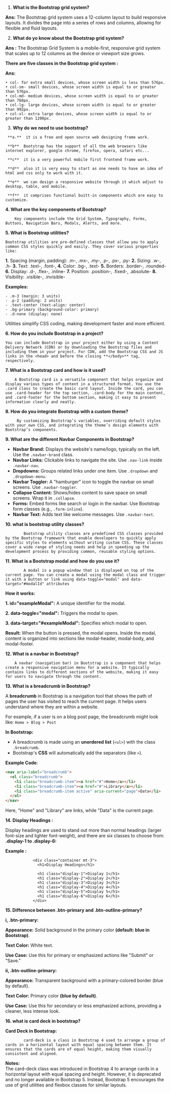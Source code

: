 1.  **What is the Bootstrap grid system?**

**Ans:**     The Bootstrap grid system uses a 12-column layout to build responsive layouts. It divides the page into a series of rows and columns, allowing for flexible and fluid layouts.

2.   **What do yo know about the Bootstrap grid system?**

**Ans :**  The Bootstrap Grid System is a mobile-first, responsive grid system that scales up to 12 columns as the device or viewport size grows.

**There are five classes in the Bootstrap grid system :**

**Ans:**

    • col- for extra small devices, whose screen width is less than 576px.
    • col-sm- small devices, whose screen width is equal to or greater than 576px.
    • col-md- medium devices, whose screen width is equal to or greater than 768px.
    • col-lg- large devices, whose screen width is equal to or greater than 992px.
    • col-xl- extra large devices, whose screen width is equal to or greater than 1200px.


3.    **Why do we need to use bootstrap?**
    
     **a.**  it is a free and open source web designing frame work.
     
     **b**  Bootstrap has the support of all the web browsers like internet explorer, google chrome, firefox, opera, safari etc...
     
     **c**  it is a very powerful mobile first frontend frame work.
     
     **d**  also it is very easy to start as one needs to have an idea of html and css only to work with it.
     
     **e**  we can design a responsive website through it which adjust to desktop, table, and mobile.
     
     **f**  it comprises functional buitt-in components which are easy to customize.      


**4. What are the key components of Bootstrap?**

        Key components include the Grid System, Typography, Forms, Buttons, Navigation Bars, Modals, Alerts, and more.

     
**5. What is Bootstrap utilities?**

    Bootstrap utilities are pre-defined classes that allow you to apply common CSS styles quickly and easily. They cover various properties like:

   **1.** Spacing (margin, padding): .m-, .mx-, .my-, .p-, .px-, .py-
   **2.** Sizing: .w-, .h-
   **3.** Text: .text-, .font-,
   **4.** Color: .bg-, .text-
   **5.** Borders: .border-, .rounded-
   **6.** Display: .d-, .flex-, .inline-
   **7.** Position: .position-, .fixed-, .absolute-
   **8.** Visibility: .visible-, .invisible-

  **Examples:**

    - .m-3 (margin: 3 units)
    - .p-2 (padding: 2 units)
    - .text-center (text-align: center)
    - .bg-primary (background-color: primary)
    - .d-none (display: none)

Utilities simplify CSS coding, making development faster and more efficient.  


**6. How do you include Bootstrap in a project?**

    You can include Bootstrap in your project either by using a Content Delivery Network (CDN) or by downloading the Bootstrap files and including them in your project. For CDN, add the Bootstrap CSS and JS links in the <head> and before the closing **</body>** tag, respectively.


 **7. What is a Bootstrap card and how is it used?**
        
        A Bootstrap card is a versatile component that helps organize and display various types of content in a structured format. You use the .card class to create the basic card layout. Inside the card, you can use .card-header for the top section, .card-body for the main content, and .card-footer for the bottom section, making it easy to present information clearly and neatly.   


**8. How do you integrate Bootstrap with a custom theme?**

         By customizing Bootstrap’s variables, overriding default styles with your own CSS, and integrating the theme’s design elements with Bootstrap’s components.


**9. What are the different Navbar Components in Bootstrap?**

   - **Navbar Brand:** Displays the website's name/logo, typically on the left. Use the `.navbar-brand` class.
   - **Navbar Links:** Clickable links to navigate the site. Use `.nav-link` inside `.navbar-nav`.
   - **Dropdowns:** Groups related links under one item. Use `.dropdown` and `.dropdown-menu`.
   - **Navbar Toggler:** A "hamburger" icon to toggle the navbar on small screens. Use `.navbar-toggler`.
   - **Collapse Content:** Shows/hides content to save space on small screens. Wrap it in `.collapse`.
   - **Forms:** Embed forms like search or login in the navbar. Use Bootstrap form classes (e.g., `.form-inline`).
   - **Navbar Text:** Adds text like welcome messages. Use `.navbar-text`.


**10. what is bootstrap utility classes?**

            Bootstrap utility classes are predefined CSS classes provided by the Bootstrap framework that enable developers to quickly apply specific styles to elements without writing custom CSS. These classes cover a wide range of styling needs and help in speeding up the development process by providing common, reusable styling options.  


**11.  What is a Bootstrap modal and how do you use it?**

            A modal is a popup window that is displayed on top of the current page. You can create a modal using the modal class and trigger it with a button or link using data-toggle="modal" and data-target="#modalId" attributes  

**How it works:**

**1. id="exampleModal":** A unique identifier for the modal.

**2. data-toggle="modal":** Triggers the modal to open.

**3. data-target="#exampleModal":** Specifies which modal to open.

**Result:**
When the button is pressed, the modal opens. Inside the modal, content is organized into sections like modal-header, modal-body, and modal-footer.


**12. What is a navbar in Bootstrap?**

        A navbar (navigation bar) in Bootstrap is a component that helps create a responsive navigation menu for a website. It typically contains links to different sections of the website, making it easy for users to navigate through the content.            


**13. What is a breadcrumb in Bootstrap?**

A **breadcrumb** in Bootstrap is a navigation tool that shows the path of pages the user has visited to reach the current page. It helps users understand where they are within a website.

For example, if a user is on a blog post page, the breadcrumb might look like:
`Home > Blog > Post`

**In Bootstrap:**
- A breadcrumb is made using an **unordered list** (`<ul>`) with the class `.breadcrumb`.
- Bootstrap's **CSS** will automatically add the separators (like `>`).

**Example Code**:
```html
<nav aria-label="breadcrumb">
  <ol class="breadcrumb">
    <li class="breadcrumb-item"><a href="#">Home</a></li>
    <li class="breadcrumb-item"><a href="#">Library</a></li>
    <li class="breadcrumb-item active" aria-current="page">Data</li>
  </ol>
</nav>
```

Here, "Home" and "Library" are links, while "Data" is the current page.


**14. Display Headings :**

   Display headings are used to stand out more than normal headings (larger font-size and lighter font-weight), and there are six classes to choose from: **.display-1 to .display-6:**

**Example :**
               
                <div class="container mt-3">
                  <h1>Display Headings</h1>
                
                  <h1 class="display-1">Display 1</h1>
                  <h1 class="display-2">Display 2</h1>
                  <h1 class="display-3">Display 3</h1>
                  <h1 class="display-4">Display 4</h1>
                  <h1 class="display-5">Display 5</h1>
                  <h1 class="display-6">Display 6</h1>
                </div>


**15. Difference between .btn-primary and .btn-outline-primary?**

**i, .btn-primary:**

   **Appearance:** Solid background in the primary color **(default: blue in Bootstrap)**.

   **Text Color:** White text.

   **Use Case:** Use this for primary or emphasized actions like "Submit" or "Save."

**ii, .btn-outline-primary:**

   **Appearance:**  Transparent background with a primary-colored border (blue by default).

   **Text Color:** Primary color **(blue by default)**.

   **Use Case:** Use this for secondary or less emphasized actions, providing a cleaner, less intense look.


**16. what is card deck in bootstrap?**

   **Card Deck in Bootstrap:**
            
            card-deck is a class in Bootstrap 4 used to arrange a group of cards in a horizontal layout with equal spacing between them. It ensures that the cards are of equal height, making them visually consistent and aligned.   

   **Notes:**       
   The card-deck class was introduced in Bootstrap 4 to arrange cards in a horizontal layout with equal spacing and height. However, it is deprecated and no longer available in Bootstrap 5. Instead, Bootstrap 5 encourages the use of grid utilities and flexbox classes for similar layouts.
   
